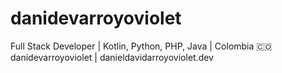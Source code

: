 # danidevarroyoviolet
Full Stack Developer | Kotlin, Python, PHP, Java | Colombia 🇨🇴 danidevarroyoviolet | danieldavidarroyoviolet.dev
